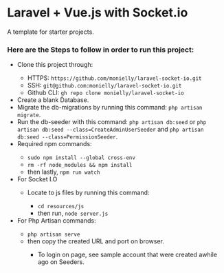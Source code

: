 # Laravel + Vue.js with Socket.io
A template for starter projects.

### Here are the Steps to follow in order to run this project:
<ul>
  <li>Clone this project through:</li>
    <ul>
      <li>HTTPS: <code>https://github.com/monielly/laravel-socket-io.git</code></li>
      <li>SSH: <code>git@github.com:monielly/laravel-socket-io.git</code></li>
      <li>Github CLI: <code>gh repo clone monielly/laravel-socket-io</code></li>
    </ul>
  </li>
  <li>Create a blank Database.</li>
  <li>Migrate the db-migrations by running this command: <code>php artisan migrate</code>.</li>
  <li>Run the db-seeder with this command: <code>php artisan db:seed</code> or <code>php artisan db:seed --class=CreateAdminUserSeeder</code> and <code>php artisan db:seed --class=PermissionSeeder</code>.
  </li>
  <li>Required npm commands:</li>
    <ul>
      <li><code>sudo npm install --global cross-env</code></li>
      <li><code>rm -rf node_modules && npm install</code></li>
      <li>then lastly, <code>npm run watch</code></li>
    </ul>
  <li>For Socket I.O</li>
  <ul>
     <li>Locate to js files by running this command:</li>
      <ul>
        <li><code>cd resources/js</code></li>
        <li>then run, <code>node server.js</code></li>
      </ul>
  </ul>
  <li>For Php Artisan commands:</li>
    <ul>
      <li><code>php artisan serve</code></li>
      <li>then copy the created URL and port on browser.</li>
    <ul>
  <li>To login on page, see sample account that were created awhile ago on Seeders.</li>
</ul>
